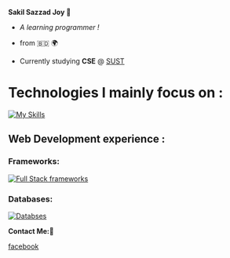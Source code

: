 **Sakil Sazzad Joy 👋**

- _A learning programmer !_

- from 🇧🇩 🌍

- Currently studying **CSE** @ [SUST](https://www.sust.edu/)


# Technologies I mainly focus on :

[![My Skills](https://skills.thijs.gg/icons?i=c,cpp,js,ts,java,python)](https://skills.thijs.gg)

## Web Development experience :


### Frameworks:

[![Full Stack frameworks](https://skills.thijs.gg/icons?i=nodejs,express,react,tailwind)](https://skills.thijs.gg)

### Databases:

[![Databses](https://skills.thijs.gg/icons?i=mongo,mysql)](https://skills.thijs.gg)

**Contact Me:🐛**

[facebook](https://www.facebook.com/profile.php?id=100080048493810)

<!---
SS-Joy/SS-Joy is a ✨ special ✨ repository because its `README.md` (this file) appears on your GitHub profile.
You can click the Preview link to take a look at your changes.
--->

